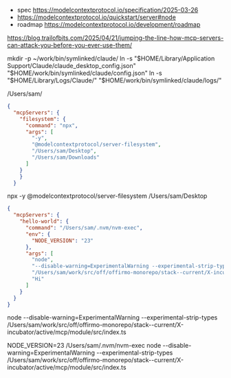 
* spec https://modelcontextprotocol.io/specification/2025-03-26
* https://modelcontextprotocol.io/quickstart/server#node
* roadmap https://modelcontextprotocol.io/development/roadmap


https://blog.trailofbits.com/2025/04/21/jumping-the-line-how-mcp-servers-can-attack-you-before-you-ever-use-them/


mkdir -p ~/work/bin/symlinked/claude/
ln -s "$HOME/Library/Application Support/Claude/claude_desktop_config.json" "$HOME/work/bin/symlinked/claude/config.json"
ln -s "$HOME/Library/Logs/Claude/" "$HOME/work/bin/symlinked/claude/logs/"

/Users/sam/


```json
{
  "mcpServers": {
    "filesystem": {
      "command": "npx",
      "args": [
        "-y",
        "@modelcontextprotocol/server-filesystem",
        "/Users/sam/Desktop",
        "/Users/sam/Downloads"
      ]
    }
    }
  }
```
npx -y @modelcontextprotocol/server-filesystem /Users/sam/Desktop

```json
{
  "mcpServers": {
    "hello-world": {
      "command": "/Users/sam/.nvm/nvm-exec",
      "env": {
        "NODE_VERSION": "23"
      },
      "args": [
        "node",
        "--disable-warning=ExperimentalWarning --experimental-strip-types",
        "/Users/sam/work/src/off/offirmo-monorepo/stack--current/X-incubator/active/mcp/module/src/index.ts",
        "Hi"
      ]
    }
  }
}
```
node --disable-warning=ExperimentalWarning --experimental-strip-types /Users/sam/work/src/off/offirmo-monorepo/stack--current/X-incubator/active/mcp/module/src/index.ts

NODE_VERSION=23 /Users/sam/.nvm/nvm-exec node --disable-warning=ExperimentalWarning --experimental-strip-types /Users/sam/work/src/off/offirmo-monorepo/stack--current/X-incubator/active/mcp/module/src/index.ts
